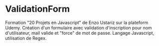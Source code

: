 # ValidationForm

Formation "20 Projets en Javascript" de Enzo Ustariz sur la plateform Udemy. 
Création d'un formulaire avec validation d'inscription pour nom d'utilisateur, mail valide et "force" de mot de passe. Langage Javascript, utilisation de Regex.
